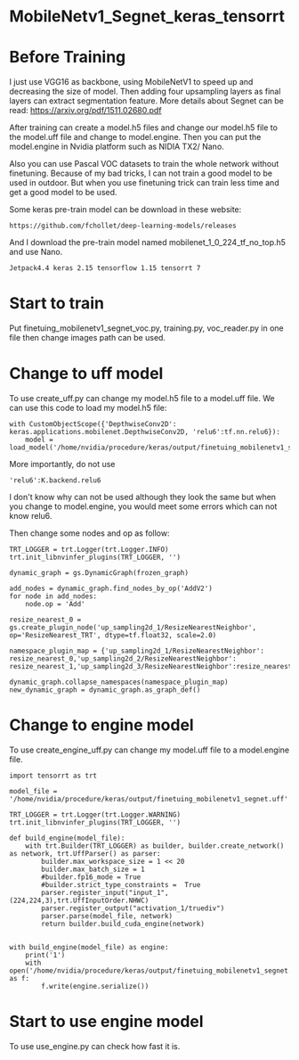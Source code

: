 # MobileNetv1_Segnet_keras_tensorrt

# Before Training
I just use VGG16 as backbone, using MobileNetV1 to speed up and decreasing the size of model. Then adding four upsampling layers as final layers can extract segmentation feature. More details about Segnet can be read: https://arxiv.org/pdf/1511.02680.pdf

After training can create a model.h5 files and change our model.h5 file to the model.uff file and change to model.engine. Then you can put the model.engine in Nvidia platform such as NIDIA TX2/ Nano.


Also you can use Pascal VOC datasets to train the whole network without finetuning. Because of my bad tricks, I can not train a good model to be used in outdoor. But when you use finetuning trick can train less time and get a good model to be used.

Some keras pre-train model can be download in these website:
```
https://github.com/fchollet/deep-learning-models/releases
```
And I download the pre-train model named mobilenet_1_0_224_tf_no_top.h5 and use Nano.

```
Jetpack4.4 keras 2.15 tensorflow 1.15 tensorrt 7
```

# Start to train
Put finetuing_mobilenetv1_segnet_voc.py, training.py, voc_reader.py in one file then change images path can be used.

# Change to uff model
To use create_uff.py can change my model.h5 file to a model.uff file.
We can use this code to load my model.h5 file:
```
with CustomObjectScope({'DepthwiseConv2D': keras.applications.mobilenet.DepthwiseConv2D, 'relu6':tf.nn.relu6}):
    model = load_model('/home/nvidia/procedure/keras/output/finetuing_mobilenetv1_segnet.h5')
```
More importantly, do not use 
```
'relu6':K.backend.relu6
```
I don't know why can not be used although they look the same but when you change to model.engine, you would meet some errors which can not know relu6.

Then change some nodes and op as follow:
```
TRT_LOGGER = trt.Logger(trt.Logger.INFO)
trt.init_libnvinfer_plugins(TRT_LOGGER, '')

dynamic_graph = gs.DynamicGraph(frozen_graph)

add_nodes = dynamic_graph.find_nodes_by_op('AddV2')
for node in add_nodes:
    node.op = 'Add' 

resize_nearest_0 = gs.create_plugin_node('up_sampling2d_1/ResizeNearestNeighbor', op='ResizeNearest_TRT', dtype=tf.float32, scale=2.0)

namespace_plugin_map = {'up_sampling2d_1/ResizeNearestNeighbor': resize_nearest_0,'up_sampling2d_2/ResizeNearestNeighbor': resize_nearest_1,'up_sampling2d_3/ResizeNearestNeighbor':resize_nearest_2,'up_sampling2d_4/ResizeNearestNeighbor':resize_nearest_3}

dynamic_graph.collapse_namespaces(namespace_plugin_map)
new_dynamic_graph = dynamic_graph.as_graph_def()

```

# Change to engine model
To use create_engine_uff.py can change my model.uff file to a model.engine file.
```
import tensorrt as trt

model_file = '/home/nvidia/procedure/keras/output/finetuing_mobilenetv1_segnet.uff'

TRT_LOGGER = trt.Logger(trt.Logger.WARNING)
trt.init_libnvinfer_plugins(TRT_LOGGER, '')

def build_engine(model_file):
    with trt.Builder(TRT_LOGGER) as builder, builder.create_network() as network, trt.UffParser() as parser:
        builder.max_workspace_size = 1 << 20
        builder.max_batch_size = 1
        #builder.fp16_mode = True
        #builder.strict_type_constraints =  True
        parser.register_input("input_1", (224,224,3),trt.UffInputOrder.NHWC)
        parser.register_output("activation_1/truediv")
        parser.parse(model_file, network)
        return builder.build_cuda_engine(network)


with build_engine(model_file) as engine:
    print('1')
    with open('/home/nvidia/procedure/keras/output/finetuing_mobilenetv1_segnet.engine','wb') as f:
        f.write(engine.serialize())
```

# Start to use engine model
To use use_engine.py can check how fast it is.


